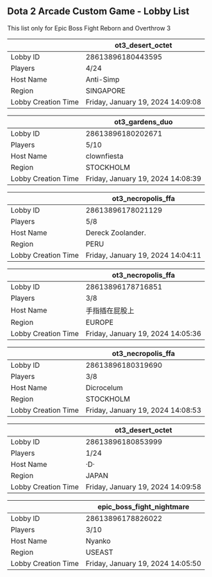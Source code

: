 ## Dota 2 Arcade Custom Game - Lobby List

This list only for Epic Boss Fight Reborn and Overthrow 3

|  | ot3_desert_octet |
| ------ | ------ |
| Lobby ID | 28613896180443595 |
| Players | 4/24 |
| Host Name | Anti-Simp |
| Region | SINGAPORE |
| Lobby Creation Time | Friday, January 19, 2024 14:09:08 |


|  | ot3_gardens_duo |
| ------ | ------ |
| Lobby ID | 28613896180202671 |
| Players | 5/10 |
| Host Name | clownfiesta |
| Region | STOCKHOLM |
| Lobby Creation Time | Friday, January 19, 2024 14:08:39 |


|  | ot3_necropolis_ffa |
| ------ | ------ |
| Lobby ID | 28613896178021129 |
| Players | 5/8 |
| Host Name | Dereck Zoolander. |
| Region | PERU |
| Lobby Creation Time | Friday, January 19, 2024 14:04:11 |


|  | ot3_necropolis_ffa |
| ------ | ------ |
| Lobby ID | 28613896178716851 |
| Players | 3/8 |
| Host Name | 手指插在屁股上 |
| Region | EUROPE |
| Lobby Creation Time | Friday, January 19, 2024 14:05:36 |


|  | ot3_necropolis_ffa |
| ------ | ------ |
| Lobby ID | 28613896180319690 |
| Players | 3/8 |
| Host Name | Dicrocelum |
| Region | STOCKHOLM |
| Lobby Creation Time | Friday, January 19, 2024 14:08:53 |


|  | ot3_desert_octet |
| ------ | ------ |
| Lobby ID | 28613896180853999 |
| Players | 1/24 |
| Host Name | ·D· |
| Region | JAPAN |
| Lobby Creation Time | Friday, January 19, 2024 14:09:58 |


|  | epic_boss_fight_nightmare |
| ------ | ------ |
| Lobby ID | 28613896178826022 |
| Players | 3/10 |
| Host Name | Nyanko |
| Region | USEAST |
| Lobby Creation Time | Friday, January 19, 2024 14:05:50 |


